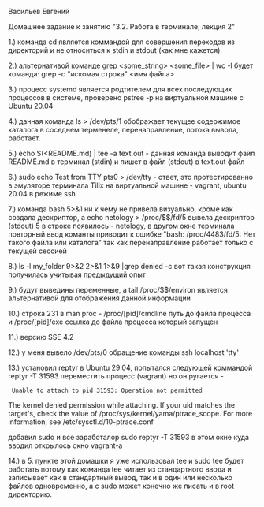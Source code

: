 


Васильев Евгений

Домашнее задание к занятию "3.2. Работа в терминале, лекция 2"





1.) команда cd является коммандой для совершения переходов из директорий  и не относиться к stdin и stdout (как мне кажется).



2.) альтернативой команде grep <some_string> <some_file> | wc -l будет команда: grep -c "искомая строка" <имя файла>



3.) процесс systemd является родтителем для всех последующих процессов в системе, проверено pstree -p на виртуальной машине с Ubuntu 20.04



4.) данная команда ls > /dev/pts/1 обображает текущее содержимое каталога в соседнем терменеле, перенаправление, потока вывода, работает. 



5.)  echo $(<README.md) | tee -a text.out  - данная команда выводит файл README.md  в терминал (stdin)  и пишет в файл (stdout) в text.out файл  

    

6.) sudo echo Test from TTY pts0 > /dev/tty - ответ, это протестированно в эмуляторе терминала Tilix на виртуальной машине - vagrant, ubuntu 20.04 в режиме ssh
    


7.) команда bash 5>&1 ни к чему не привела визуально, кроме как создала дескриптор, а echo netology > /proc/$$/fd/5 вывела дескриптор (stdout) 5 в строке появилось  - netology, 
    в другом окне терминала повторный ввод команты приводит к ошибке "bash: /proc/4483/fd/5: Нет такого файла или каталога" так как перенаправление работает только с текущей сессией   



8.) ls -l my_folder 9>&2 2>&1 1>&9 |grep denied -c вот такая конструкция получилась учитывая предыдущий опыт 



9.) будут выведины переменные, а tail /proc/$$/environ  является альтернативой для отображения данной информации



10.) строка 231 в man proc - /proc/[pid]/cmdline путь до файла процесса и  /proc/[pid]/exe ссылка до файла процесса который запущен



11.) версию SSE 4.2



12.) у меня вывело /dev/pts/0 обращение команды ssh localhost 'tty'



13.) установил reptyr в Ubuntu 29.04, попытался следующей коммандой reptyr -T 31593 переместить процесс (vagrant) но он ругается -


     Unable to attach to pid 31593: Operation not permitted
The kernel denied permission while attaching. If your uid matches
the target's, check the value of /proc/sys/kernel/yama/ptrace_scope.
For more information, see /etc/sysctl.d/10-ptrace.conf


добавил sudo и все заработалор sudo reptyr -T 31593 в этом окне куда вводил открылось окно vagrant-а



14.) в 5. пункте этой домашки я уже использовал tee и sudo tee будет работать потому как команда tee читает из стандартного ввода и записывает как в стандартный вывод, так и в один или несколько
     файлов одновременно, а с sudo может конечно же писать и в root директорию.
